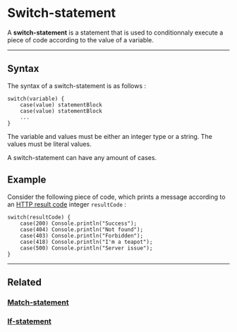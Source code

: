 # Switch-statement
A **switch-statement** is a statement that is used to conditionnaly execute a piece of code according to the value of a variable.


---


## Syntax
The syntax of a switch-statement is as follows :
```poly
switch(variable) {
    case(value) statementBlock
    case(value) statementBlock
    ...
}
```

The variable and values must be either an integer type or a string.
The values must be literal values.

A switch-statement can have any amount of cases.


## Example
Consider the following piece of code, which prints a message according to an [HTTP result code](https://en.wikipedia.org/wiki/List_of_HTTP_status_codes) integer `resultCode` :
```poly
switch(resultCode) {
    case(200) Console.println("Success");
    case(404) Console.println("Not found");
    case(403) Console.println("Forbidden");
    case(418) Console.println("I'm a teapot");
    case(500) Console.println("Server issue");
}
```


---


## Related
### [Match-statement](Match-statement.md)
### [If-statement](If-statement.md)